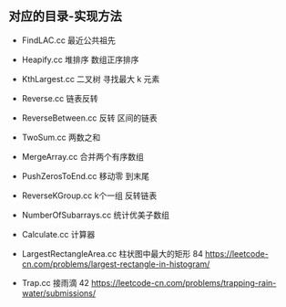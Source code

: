 ## 对应的目录-实现方法

- FindLAC.cc 最近公共祖先

- Heapify.cc 堆排序 数组正序排序

- KthLargest.cc 二叉树 寻找最大 k 元素

- Reverse.cc 链表反转

- ReverseBetween.cc 反转 区间的链表
 
- TwoSum.cc 两数之和

- MergeArray.cc 合并两个有序数组

- PushZerosToEnd.cc 移动零 到末尾

- ReverseKGroup.cc k个一组 反转链表

- NumberOfSubarrays.cc 统计优美子数组

- Calculate.cc 计算器

- LargestRectangleArea.cc 柱状图中最大的矩形 84 https://leetcode-cn.com/problems/largest-rectangle-in-histogram/

- Trap.cc 接雨滴 42 https://leetcode-cn.com/problems/trapping-rain-water/submissions/
